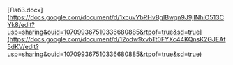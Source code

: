 [Лаб3.docx](https://docs.google.com/document/d/1xcuvYbRHvBgIBwgn9J9jINhlO513CYk8/edit?usp=sharing&ouid=107099367510336680885&rtpof=true&sd=true](https://docs.google.com/document/d/12odw9xvbTt0FYXc44KQnsK2GJEAf5dKV/edit?usp=sharing&ouid=107099367510336680885&rtpof=true&sd=true)
